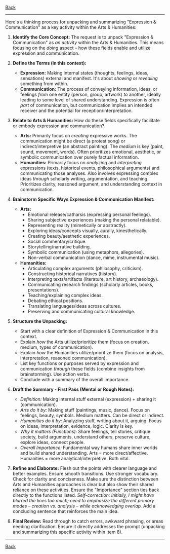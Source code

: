 [Back](README.md)

---

Here's a thinking process for unpacking and summarizing "Expression & Communication" as a key activity within the Arts & Humanities:

1.  **Identify the Core Concept:** The request is to unpack "Expression & Communication" as *an activity* within the Arts & Humanities. This means focusing on the *doing* aspect – how these fields enable and utilize expression and communication.

2.  **Define the Terms (in this context):**
    *   **Expression:** Making internal states (thoughts, feelings, ideas, sensations) external and manifest. It's about *showing* or *revealing* something from within.
    *   **Communication:** The process of conveying information, ideas, or feelings *from* one entity (person, group, artwork) *to* another, ideally leading to some level of shared understanding. Expression is often *part* of communication, but communication implies an intended receiver and the potential for reception/interpretation.

3.  **Relate to Arts & Humanities:** How do these fields specifically facilitate or embody expression and communication?
    *   **Arts:** Primarily focus on *creating* expressive works. The communication might be direct (a protest song) or indirect/interpretive (an abstract painting). The *medium* is key (paint, sound, movement, words). Often prioritizes emotional, aesthetic, or symbolic communication over purely factual information.
    *   **Humanities:** Primarily focus on *analyzing* and *interpreting* expressions (texts, historical events, philosophical arguments) and communicating those analyses. Also involves expressing complex ideas *through* scholarly writing, argumentation, and teaching. Prioritizes clarity, reasoned argument, and understanding context in communication.

4.  **Brainstorm Specific Ways Expression & Communication Manifest:**
    *   **Arts:**
        *   Emotional release/catharsis (expressing personal feelings).
        *   Sharing subjective experiences (making the personal relatable).
        *   Representing reality (mimetically or abstractly).
        *   Exploring ideas/concepts visually, aurally, kinesthetically.
        *   Creating beauty/aesthetic experiences.
        *   Social commentary/critique.
        *   Storytelling/narrative building.
        *   Symbolic communication (using metaphors, allegories).
        *   Non-verbal communication (dance, mime, instrumental music).
    *   **Humanities:**
        *   Articulating complex arguments (philosophy, criticism).
        *   Constructing historical narratives (history).
        *   Interpreting texts/artifacts (literature, art history, archaeology).
        *   Communicating research findings (scholarly articles, books, presentations).
        *   Teaching/explaining complex ideas.
        *   Debating ethical positions.
        *   Translating languages/ideas across cultures.
        *   Preserving and communicating cultural knowledge.

5.  **Structure the Unpacking:**
    *   Start with a clear definition of Expression & Communication in this context.
    *   Explain *how* the Arts utilize/prioritize them (focus on creation, medium, types of communication).
    *   Explain *how* the Humanities utilize/prioritize them (focus on analysis, interpretation, reasoned communication).
    *   List key functions or purposes served by expression and communication *through* these fields (combine insights from brainstorming). Use action verbs.
    *   Conclude with a summary of the overall importance.

6.  **Draft the Summary - First Pass (Mental or Rough Notes):**
    *   *Definition:* Making internal stuff external (expression) + sharing it (communication).
    *   *Arts do it by:* Making stuff (paintings, music, dance). Focus on feelings, beauty, symbols. Medium matters. Can be direct or indirect.
    *   *Humanities do it by:* Analyzing stuff, writing about it, arguing. Focus on ideas, interpretation, evidence, logic. Clarity is key.
    *   *Why it matters (Functions):* Share feelings, tell stories, critique society, build arguments, understand others, preserve culture, explore ideas, connect people.
    *   *Overall Importance:* Fundamental way humans share inner worlds and build shared understanding. Arts = more direct/affective. Humanities = more analytical/interpretive. Both vital.

7.  **Refine and Elaborate:** Flesh out the points with clearer language and better examples. Ensure smooth transitions. Use stronger vocabulary. Check for clarity and conciseness. Make sure the distinction between Arts and Humanities approaches is clear but also show their shared reliance on these activities. Ensure the "Importance" section ties back directly to the functions listed. *Self-correction: Initially, I might have blurred the lines too much; need to emphasize the different *primary* modes – creation vs. analysis – while acknowledging overlap.* Add a concluding sentence that reinforces the main idea.

8.  **Final Review:** Read through to catch errors, awkward phrasing, or areas needing clarification. Ensure it directly addresses the prompt (unpacking and summarizing this specific activity within Item 8).

---

[Back](README.md)
